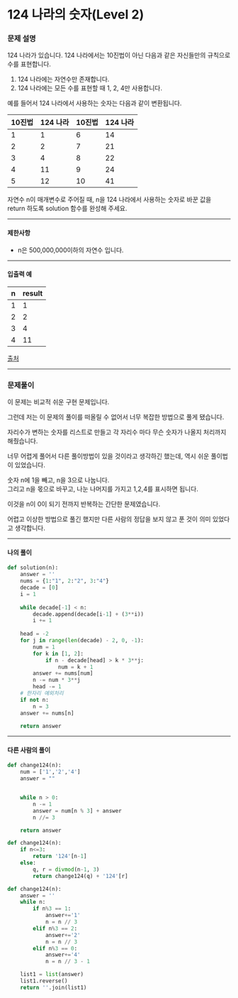 # 124 나라의 숫자(Level 2)

### 문제 설명

124 나라가 있습니다. 124 나라에서는 10진법이 아닌 다음과 같은 자신들만의 규칙으로 수를 표현합니다.

1. 124 나라에는 자연수만 존재합니다.
2. 124 나라에는 모든 수를 표현할 때 1, 2, 4만 사용합니다.

예를 들어서 124 나라에서 사용하는 숫자는 다음과 같이 변환됩니다.

|10진법|	124 나라|	10진법|	124 나라|
|-|-|-|-|
|1|	1|	6|	14|
|2|	2|	7|	21|
|3|	4|	8|	22|
|4|	11|	9|	24|
|5|	12|	10|	41|

자연수 n이 매개변수로 주어질 때, n을 124 나라에서 사용하는 숫자로 바꾼 값을 return 하도록 solution 함수를 완성해 주세요.

---

#### 제한사항

* n은 500,000,000이하의 자연수 입니다.

---

#### 입출력 예

|n|	result|
|-|-|
|1|	1|
|2|	2|
|3|	4|
|4|	11|

[출처](https://programmers.co.kr/learn/courses/30/lessons/12899)

---

### 문제풀이

이 문제는 비교적 쉬운 구현 문제입니다.   

그런데 저는 이 문제의 풀이를 떠올릴 수 없어서 너무 복잡한 방법으로 풀게 됐습니다.   

자리수가 변하는 숫자를 리스트로 만들고 각 자리수 마다 무슨 숫자가 나올지 처리까지 해줬습니다.   

너무 어렵게 풀어서 다른 풀이방법이 있을 것이라고 생각하긴 했는데, 역시 쉬운 풀이법이 있었습니다.   

숫자 n에 1을 빼고, n을 3으로 나눕니다.   
그리고 n을 몫으로 바꾸고, 나눈 나머지를 가지고 1,2,4를 표시하면 됩니다.   

이것을 n이 0이 되기 전까지 반복하는 간단한 문제였습니다.   

어렵고 이상한 방법으로 풀긴 했지만 다른 사람의 정답을 보지 않고 푼 것이 의미 있었다고 생각합니다.   

---

#### 나의 풀이

~~~python
def solution(n):
    answer = ''
    nums = {1:"1", 2:"2", 3:"4"}
    decade = [0]
    i = 1
    
    while decade[-1] < n:
        decade.append(decade[i-1] + (3**i))
        i += 1
        
    head = -2
    for j in range(len(decade) - 2, 0, -1):
        num = 1
        for k in [1, 2]:
            if n - decade[head] > k * 3**j:
                num = k + 1
        answer += nums[num]
        n -= num * 3**j
        head -= 1
    # 한자리 예외처리
    if not n:
        n = 3
    answer += nums[n]
        
    return answer
~~~

---

#### 다른 사람의 풀이

~~~python
def change124(n):
    num = ['1','2','4']
    answer = ""


    while n > 0:
        n -= 1
        answer = num[n % 3] + answer
        n //= 3

    return answer
~~~

~~~python
def change124(n):
    if n<=3:
        return '124'[n-1]
    else:
        q, r = divmod(n-1, 3) 
        return change124(q) + '124'[r]
~~~

~~~python
def change124(n):
    answer = ''
    while n:
        if n%3 == 1:
            answer+='1'
            n = n // 3
        elif n%3 == 2:
            answer+='2'
            n = n // 3
        elif n%3 == 0:
            answer+='4'
            n = n // 3 - 1

    list1 = list(answer)
    list1.reverse()
    return ''.join(list1)
~~~
